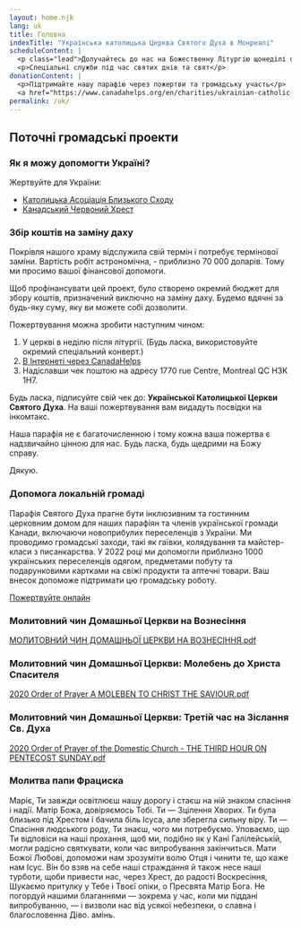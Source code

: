 ```yaml
---
layout: home.njk
lang: uk
title: Головна
indexTitle: "Українська католицька Церква Святого Духа в Монреалі"
scheduleContent: |
  <p class="lead">Долучайтесь до нас на Божественну Літургію щонеділі о 10:00</p>
  <p>Спеціальні служби під час святих днів та свят</p>
donationContent: |
  <p>Підтримайте нашу парафію через пожертви та громадську участь</p>
  <a href="https://www.canadahelps.org/en/charities/ukrainian-catholic-holy-ghost-church/" class="btn btn-warning">Пожертвувати онлайн</a>
permalink: /uk/
---
```


## Поточні громадські проекти

### Як я можу допомогти Україні?

Жертвуйте для України:
- [Католицька Асоціація Близького Сходу](https://cnewa.org/ca/campaings/ukraine/)
- [Канадський Червоний Хрест](https://donate.redcross.ca/page/100227/donate/1)

### Збір коштів на заміну даху

Покрівля нашого храму відслужила свій термін і потребує термінової заміни. Вартість робіт астрономічна, - приблизно 70 000 доларів. Тому ми просимо вашої фінансової допомоги.

Щоб профінансувати цей проект, було створено окремий бюджет для збору коштів, призначений виключно на заміну даху. Будемо вдячні за будь-яку суму, яку ви можете собі дозволити.

Пожертвування можна зробити наступним чином:
1. У церкві в неділю після літургії. (Будь ласка, використовуйте окремий спеціальний конверт.)
2. [В Інтернеті через CanadaHelps](https://www.canadahelps.org/en/charities/ukrainian-catholic-holy-ghost-church/campaign/roof-replacement-and-other-repairs/)
3. Надіславши чек поштою на адресу 1770 rue Centre, Montreal QC H3K 1H7.

Будь ласка, підписуйте свій чек до: **Української Католицької Церкви Святого Духа**. На ваші пожертвування вам видадуть посвідки на інкомтакс.

Наша парафія не є багаточисленною і тому кожна ваша пожертва є надзвичайно цінною для нас. Будь ласка, будь щедрими на Божу справу.

Дякую.

### Допомога локальній громаді

Парафія Святого Духа прагне бути інклюзивним та гостинним церковним домом для наших парафіян та членів української громади Канади, включаючи новоприбулих переселенців з України. Ми проводимо громадські заходи, такі як гаївки, колядування та майстер-класи з писанкарства. У 2022 році ми допомогли приблизно 1000 українських переселенців одягом, предметами побуту та подарунковими картками на свіжі продукти та аптечні товари. Ваш внесок допоможе підтримати цю громадську роботу.

[Пожертвуйте онлайн](https://www.canadahelps.org/en/charities/ukrainian-catholic-holy-ghost-church/campaign/local-community-aid/)

### Молитовний чин Домашньої Церкви на Вознесіння

<div class="mt-3 mb-4">
<a href="{{ '/documents/МОЛИТОВНИЙ ЧИН ДОМАШНЬОЇ ЦЕРКВИ НА ВОЗНЕСІННЯ.pdf' | url }}" class="btn btn-outline-primary">
  <i class="bi bi-file-earmark-pdf me-2"></i>МОЛИТОВНИЙ ЧИН ДОМАШНЬОЇ ЦЕРКВИ НА ВОЗНЕСІННЯ.pdf
</a>
</div>


### Молитовний чин Домашньої Церкви: Молебень до Христа Спасителя

<div class="mt-3 mb-4">
<a href="{{ '/documents/2020 Order of Prayer A MOLEBEN TO CHRIST THE SAVIOUR.pdf' | url }}" class="btn btn-outline-primary">
  <i class="bi bi-file-earmark-pdf me-2"></i>2020 Order of Prayer A MOLEBEN TO CHRIST THE SAVIOUR.pdf
</a>
</div>

### Молитовний чин Домашньої Церкви: Третій час на Зіслання Св. Духа

<div class="mt-3 mb-4">
<a href="{{ '/documents/2020 Order of Prayer of the Domestic Church - THE THIRD HOUR ON PENTECOST SUNDAY.pdf' | url }}" class="btn btn-outline-primary">
  <i class="bi bi-file-earmark-pdf me-2"></i>2020 Order of Prayer of the Domestic Church - THE THIRD HOUR ON PENTECOST SUNDAY.pdf
</a>
</div>

### Молитва папи Фрациска

Маріє, Ти завжди освітлюєш нашу дорогу і стаєш на ній знаком спасіння і надії.
Матір Божа, довіряємось Тобі. Ти — Зцілення Хворих. Ти була близько під Хрестом і бачила біль Ісуса, але зберегла сильну віру. Ти — Спасіння людського роду, Ти знаєш, чого ми потребуємо.
Уповаємо, що Ти відповіси на наші прохання, щоб ми, подібно як у Кані Галілейській, могли радісно святкувати, коли час випробування закінчиться.
Мати Божої Любові, допоможи нам зрозуміти волю Отця і чинити те, що каже нам Ісус. Він бо взяв на себе наші страждання й також несе наші турботи, щоби привести нас, через Хрест, до радості Воскресіння,
Шукаємо притулку у Тебе і Твоєї опіки, о Пресвята Матір Бога. Не погордуй нашими благаннями — зокрема у час, коли ми піддані випробуванню, — і визволи нас від усякої небезпеки, о славна і благословенна Діво. амінь.